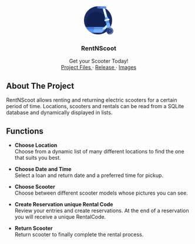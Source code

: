 <br />
<p align="center">
  <a href="https://github.com/fj-gruenewald/pathfinding-algorithms-in-unity/">
    <img src="https://github.com/fj-gruenewald/rentnscoot-e-scooter-rental/blob/master/assets/img/scooter-by-freepik-from-flaticon.png" alt="Logo" width="80" height="80">
  </a>

  <h3 align="center">RentNScoot</h3>

  <p align="center">
    Get your Scooter Today!
    <br />
    <a href="https://github.com/fj-gruenewald/rentnscoot-e-scooter-rental/tree/master/RentNScoot.Start"> Project Files </a>
    ·
    <a href="https://github.com/fj-gruenewald/rentnscoot-e-scooter-rental/tree/master/RentNScoot.Start/bin/Release/netcoreapp3.1"> Release </a>
    ·
    <a href="https://github.com/fj-gruenewald/rentnscoot-e-scooter-rental/tree/master/img"> Images </a>
  </p>
</p>

## About The Project

RentNScoot allows renting and returning electric scooters for a certain period of time. Locations, scooters and rentals can be read from a SQLite database and dynamically displayed in lists.
<br/>

## Functions
 - **Choose Location** <br/>
Choose from a dynamic list of many different locations to find the one that suits you best.

 - **Choose Date and Time** <br/>
Select a loan and return date and a preferred time for pickup.

 - **Choose Scooter** <br/>
Choose between different scooter models whose pictures you can see.

 - **Create Reservation unique Rental Code** <br/>
Review your entries and create reservations. At the end of a reservation you will receive a unique RentalCode.

 - **Return Scooter** <br/>
Return scooter to finally complete the rental process.

<br/>
